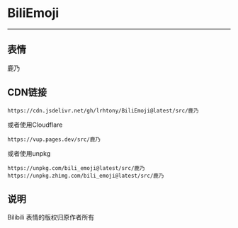 # BiliEmoji
---
## 表情
鹿乃
## CDN链接
```
https://cdn.jsdelivr.net/gh/lrhtony/BiliEmoji@latest/src/鹿乃
```
或者使用Cloudflare
```
https://vup.pages.dev/src/鹿乃
```
或者使用unpkg
```
https://unpkg.com/bili_emoji@latest/src/鹿乃
https://unpkg.zhimg.com/bili_emoji@latest/src/鹿乃
```
## 说明
Bilibili 表情的版权归原作者所有
